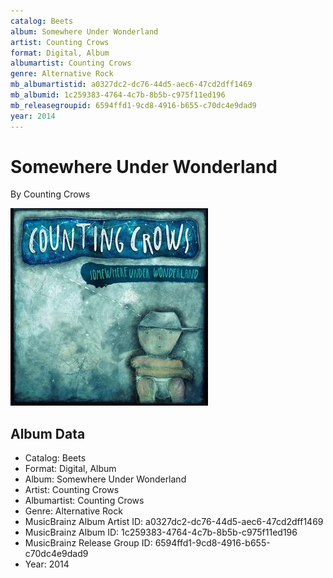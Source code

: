 ```yaml
---
catalog: Beets
album: Somewhere Under Wonderland
artist: Counting Crows
format: Digital, Album
albumartist: Counting Crows
genre: Alternative Rock
mb_albumartistid: a0327dc2-dc76-44d5-aec6-47cd2dff1469
mb_albumid: 1c259383-4764-4c7b-8b5b-c975f11ed196
mb_releasegroupid: 6594ffd1-9cd8-4916-b655-c70dc4e9dad9
year: 2014
---
```


# Somewhere Under Wonderland

By Counting Crows

![](../../assets/beetscovers/Counting_Crows-Somewhere_Under_Wonderland.jpg)

## Album Data

- Catalog: Beets
- Format: Digital, Album
- Album: Somewhere Under Wonderland
- Artist: Counting Crows
- Albumartist: Counting Crows
- Genre: Alternative Rock
- MusicBrainz Album Artist ID: a0327dc2-dc76-44d5-aec6-47cd2dff1469
- MusicBrainz Album ID: 1c259383-4764-4c7b-8b5b-c975f11ed196
- MusicBrainz Release Group ID: 6594ffd1-9cd8-4916-b655-c70dc4e9dad9
- Year: 2014

